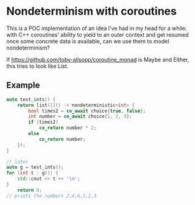 # Nondeterminism with coroutines

This is a POC implementation of an idea I've had in my head for a while: with C++ coroutines' ability to yield to an outer context and get resumed once some concrete data is available, can we use them to model nondeterminism?

If <https://github.com/toby-allsopp/coroutine_monad> is Maybe and Either, this tries to look like List.

## Example

``` cpp
auto test_ints() {
    return list([]() -> nondeterministic<int> {
        bool times2 = co_await choice{true, false};
        int number = co_await choice{1, 2, 3};
        if (times2)
            co_return number * 2;
        else
            co_return number;
    });
}

// later
auto g = test_ints();
for (int t : g()) {
    std::cout << t << '\n';
}
    return 0;
// prints the numbers 2,4,6,1,2,3
```